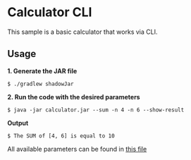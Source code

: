 # Calculator CLI

This sample is a basic calculator that works via CLI.

## Usage

**1. Generate the JAR file**

```
$ ./gradlew shadowJar
```

**2. Run the code with the desired parameters**

```
$ java -jar calculator.jar --sum -n 4 -n 6 --show-result
```

**Output**
```
$ The SUM of [4, 6] is equal to 10
```

All available parameters can be found in [this file](src/main/kotlin/Main.kt)
